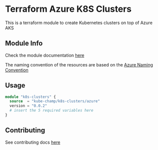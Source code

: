 # Terraform Azure K8S Clusters
This is a terraform module to create Kubernetes clusters on top of Azure AKS

## Module Info
Check the module documentation [here](https://registry.terraform.io/modules/kube-champ/k8s-clusters/azure/latest)

The naming convention of the resources are based on the [Azure Naming Convention](https://docs.microsoft.com/en-us/azure/cloud-adoption-framework/ready/azure-best-practices/naming-and-tagging)

## Usage

```terraform
module "k8s-clusters" {
  source  = "kube-champ/k8s-clusters/azure"
  version = "0.0.2"
  # insert the 5 required variables here
}
```

## Contributing
See contributing docs [here](./docs/CONTRIBUTING.md)
